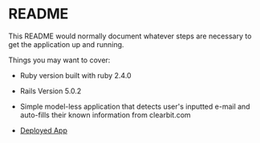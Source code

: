 # README

This README would normally document whatever steps are necessary to get the
application up and running.

Things you may want to cover:

* Ruby version built with ruby 2.4.0

* Rails Version 5.0.2

* Simple model-less application that detects user's inputted e-mail and auto-fills their known information from clearbit.com

* <a href="https://frictionless-signup-challenge.herokuapp.com/">Deployed App</a>
